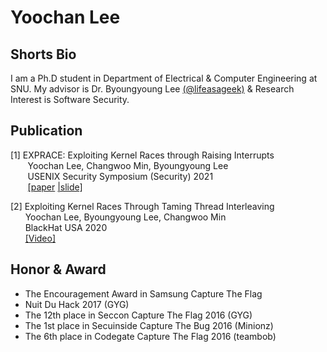 # Yoochan Lee

## Shorts Bio

I am a Ph.D student in Department of Electrical & Computer Engineering at SNU. My advisor is Dr. Byoungyoung Lee [(@lifeasageek)](https://lifeasageek.github.io/) & Research Interest is Software Security.

## Publication
[1] EXPRACE: Exploiting Kernel Races through Raising Interrupts  
&nbsp;&nbsp;&nbsp;&nbsp;&nbsp;&nbsp;
Yoochan Lee, Changwoo Min, Byoungyoung Lee  
&nbsp;&nbsp;&nbsp;&nbsp;&nbsp;&nbsp;
USENIX Security Symposium (Security) 2021  
&nbsp;&nbsp;&nbsp;&nbsp;&nbsp;&nbsp;
[\[paper](https://leeyoochan.github.io/paper/yoochan-exprace.pdf)
[|slide\]](https://leeyoochan.github.io/paper/yoochan-exprace-slides.pdf)  



[2] Exploiting Kernel Races Through Taming Thread Interleaving  
&nbsp;&nbsp;&nbsp;&nbsp;&nbsp;&nbsp;Yoochan Lee, Byoungyoung Lee, Changwoo Min  
&nbsp;&nbsp;&nbsp;&nbsp;&nbsp;&nbsp;BlackHat USA 2020  
&nbsp;&nbsp;&nbsp;&nbsp;&nbsp;&nbsp;[\[Video\]](https://www.youtube.com/watch?v=5M3WhLVLCzs&ab_channel=BlackHat)  


## Honor & Award
- The Encouragement Award in Samsung Capture The Flag
- Nuit Du Hack 2017 (GYG)
- The 12th place in Seccon Capture The Flag 2016 (GYG)
- The 1st place in Secuinside Capture The Bug 2016 (Minionz)
- The 6th place in Codegate Capture The Flag 2016 (teambob)
